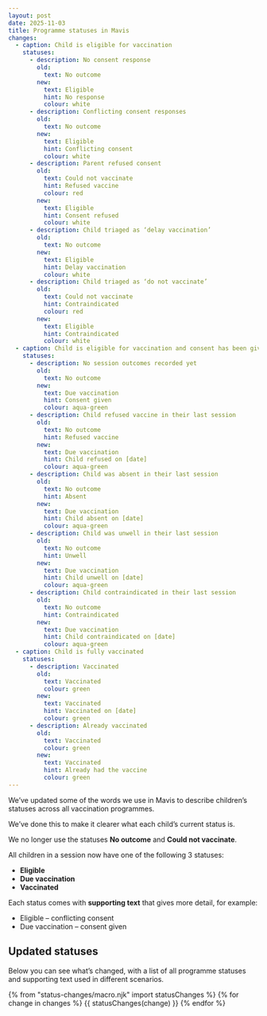 ```yaml
---
layout: post
date: 2025-11-03
title: Programme statuses in Mavis
changes:
  - caption: Child is eligible for vaccination
    statuses:
      - description: No consent response
        old:
          text: No outcome
        new:
          text: Eligible
          hint: No response
          colour: white
      - description: Conflicting consent responses
        old:
          text: No outcome
        new:
          text: Eligible
          hint: Conflicting consent
          colour: white
      - description: Parent refused consent
        old:
          text: Could not vaccinate
          hint: Refused vaccine
          colour: red
        new:
          text: Eligible
          hint: Consent refused
          colour: white
      - description: Child triaged as ‘delay vaccination’
        old:
          text: No outcome
        new:
          text: Eligible
          hint: Delay vaccination
          colour: white
      - description: Child triaged as ‘do not vaccinate’
        old:
          text: Could not vaccinate
          hint: Contraindicated
          colour: red
        new:
          text: Eligible
          hint: Contraindicated
          colour: white
  - caption: Child is eligible for vaccination and consent has been given
    statuses:
      - description: No session outcomes recorded yet
        old:
          text: No outcome
        new:
          text: Due vaccination
          hint: Consent given
          colour: aqua-green
      - description: Child refused vaccine in their last session
        old:
          text: No outcome
          hint: Refused vaccine
        new:
          text: Due vaccination
          hint: Child refused on [date]
          colour: aqua-green
      - description: Child was absent in their last session
        old:
          text: No outcome
          hint: Absent
        new:
          text: Due vaccination
          hint: Child absent on [date]
          colour: aqua-green
      - description: Child was unwell in their last session
        old:
          text: No outcome
          hint: Unwell
        new:
          text: Due vaccination
          hint: Child unwell on [date]
          colour: aqua-green
      - description: Child contraindicated in their last session
        old:
          text: No outcome
          hint: Contraindicated
        new:
          text: Due vaccination
          hint: Child contraindicated on [date]
          colour: aqua-green
  - caption: Child is fully vaccinated
    statuses:
      - description: Vaccinated
        old:
          text: Vaccinated
          colour: green
        new:
          text: Vaccinated
          hint: Vaccinated on [date]
          colour: green
      - description: Already vaccinated
        old:
          text: Vaccinated
          colour: green
        new:
          text: Vaccinated
          hint: Already had the vaccine
          colour: green
---
```


We’ve updated some of the words we use in Mavis to describe children’s statuses across all vaccination programmes.

We’ve done this to make it clearer what each child’s current status is.

We no longer use the statuses **No outcome** and **Could not vaccinate**.

All children in a session now have one of the following 3 statuses:

- **Eligible**
- **Due vaccination**
- **Vaccinated**

Each status comes with **supporting text** that gives more detail, for example:

- Eligible – conflicting consent
- Due vaccination – consent given

## Updated statuses

Below you can see what’s changed, with a list of all programme statuses and supporting text used in different scenarios.

{% from "status-changes/macro.njk" import statusChanges %}
{% for change in changes %}
{{ statusChanges(change) }}
{% endfor %}
